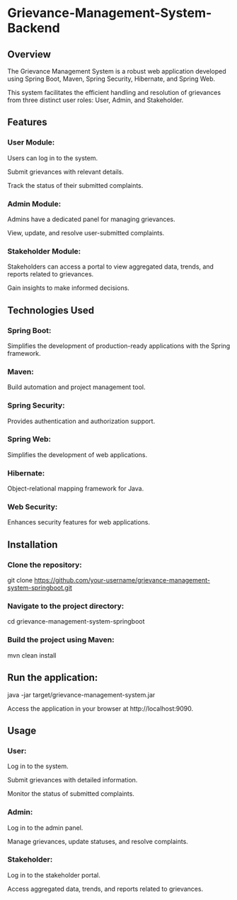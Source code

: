 # Grievance-Management-System-Backend

## Overview
The Grievance Management System is a robust web application developed using Spring Boot, Maven, Spring Security, Hibernate, and Spring Web. 

This system facilitates the efficient handling and resolution of grievances from three distinct user roles: User, Admin, and Stakeholder.

## Features
### User Module:

Users can log in to the system.

Submit grievances with relevant details.

Track the status of their submitted complaints.
### Admin Module:
Admins have a dedicated panel for managing grievances.

View, update, and resolve user-submitted complaints.
### Stakeholder Module:

Stakeholders can access a portal to view aggregated data, trends, and reports related to grievances.

Gain insights to make informed decisions.
## Technologies Used
### Spring Boot: 
Simplifies the development of production-ready applications with the Spring framework.

### Maven: 
Build automation and project management tool.

### Spring Security: 
Provides authentication and authorization support.

### Spring Web: 
Simplifies the development of web applications.

### Hibernate: 
Object-relational mapping framework for Java.

### Web Security: 
Enhances security features for web applications.

## Installation
### Clone the repository:

git clone https://github.com/your-username/grievance-management-system-springboot.git
### Navigate to the project directory:

cd grievance-management-system-springboot
### Build the project using Maven:

mvn clean install

## Run the application:


java -jar target/grievance-management-system.jar

Access the application in your browser at http://localhost:9090.

## Usage
### User:

Log in to the system.

Submit grievances with detailed information.

Monitor the status of submitted complaints.
### Admin:

Log in to the admin panel.

Manage grievances, update statuses, and resolve complaints.
### Stakeholder:

Log in to the stakeholder portal.

Access aggregated data, trends, and reports related to grievances.
